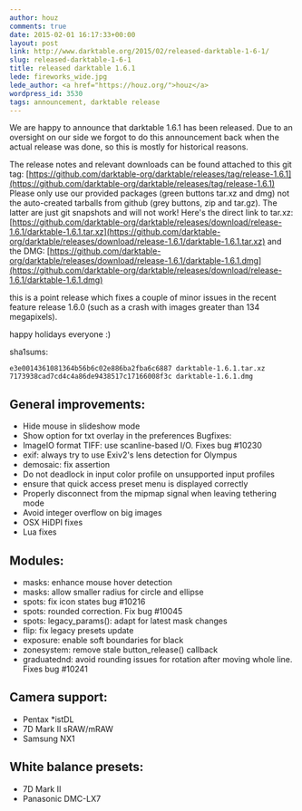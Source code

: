 ```yaml
---
author: houz
comments: true
date: 2015-02-01 16:17:33+00:00
layout: post
link: http://www.darktable.org/2015/02/released-darktable-1-6-1/
slug: released-darktable-1-6-1
title: released darktable 1.6.1
lede: fireworks_wide.jpg
lede_author: <a href="https://houz.org/">houz</a>
wordpress_id: 3530
tags: announcement, darktable release
---
```


We are happy to announce that darktable 1.6.1 has been released. Due to an oversight on our side we forgot to do this announcement back when the actual release was done, so this is mostly for historical reasons.

The release notes and relevant downloads can be found attached to this git tag:
[https://github.com/darktable-org/darktable/releases/tag/release-1.6.1](https://github.com/darktable-org/darktable/releases/tag/release-1.6.1)
Please only use our provided packages (green buttons tar.xz and dmg) not the auto-created tarballs from github (grey buttons, zip and tar.gz). The latter are just git snapshots and will not work! Here's the direct link to tar.xz:
[https://github.com/darktable-org/darktable/releases/download/release-1.6.1/darktable-1.6.1.tar.xz](https://github.com/darktable-org/darktable/releases/download/release-1.6.1/darktable-1.6.1.tar.xz)
and the DMG:
[https://github.com/darktable-org/darktable/releases/download/release-1.6.1/darktable-1.6.1.dmg](https://github.com/darktable-org/darktable/releases/download/release-1.6.1/darktable-1.6.1.dmg)

this is a point release which fixes a couple of minor issues in the recent feature release 1.6.0 (such as a crash with images greater than 134 megapixels).

happy holidays everyone :)

sha1sums:

    e3e0014361081364b56b6c02e886ba2fba6c6887 darktable-1.6.1.tar.xz
    7173938cad7cd4c4a86de9438517c17166008f3c darktable-1.6.1.dmg

## General improvements:

* Hide mouse in slideshow mode
* Show option for txt overlay in the preferences Bugfixes:
* ImageIO format TIFF: use scanline-based I/O. Fixes bug #10230
* exif: always try to use Exiv2's lens detection for Olympus
* demosaic: fix assertion
* Do not deadlock in input color profile on unsupported input profiles
* ensure that quick access preset menu is displayed correctly
* Properly disconnect from the mipmap signal when leaving tethering mode
* Avoid integer overflow on big images
* OSX HiDPI fixes
* Lua fixes

## Modules:

* masks: enhance mouse hover detection
* masks: allow smaller radius for circle and ellipse
* spots: fix icon states bug #10216
* spots: rounded correction. Fix bug #10045
* spots: legacy_params(): adapt for latest mask changes
* flip: fix legacy presets update
* exposure: enable soft boundaries for black
* zonesystem: remove stale button_release() callback
* graduatednd: avoid rounding issues for rotation after moving whole line. Fixes bug #10241

## Camera support:

* Pentax *istDL
* 7D Mark II sRAW/mRAW
* Samsung NX1

## White balance presets:

* 7D Mark II
* Panasonic DMC-LX7
